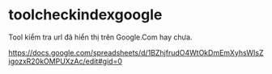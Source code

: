 # toolcheckindexgoogle
Tool kiểm tra url đã hiển thị trên Google.Com hay chưa.

https://docs.google.com/spreadsheets/d/1BZhjfrudO4WtOkDmEmXyhsWIsZigozxR20kOMPUXzAc/edit#gid=0
